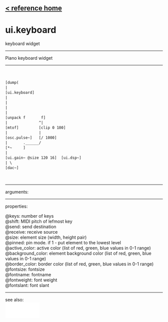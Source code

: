 [< reference home](ceammc_lib.html)
---

# ui.keyboard


keyboard widget

---

Piano keyboard widget
<br>


---


```


[dump(
|
[ui.keyboard]
|
|
|
|
[unpack f       f]
|              ^|
[mtof]         [clip 0 100]
|              |
[osc.pulse~]   [/ 1000]
|       .______/
[*~     ]
|
[ui.gain~ @size 120 16]  [ui.dsp~]
| \
[dac~]

            
```

---
arguments:


---
properties:

@keys: number of
            keys<br>
@shift: MIDI pitch
            of lefmost key<br>
@send: send destination<br>
@receive: receive source<br>
@size: element size (width, height
            pair)<br>
@pinned: pin mode. if 1 - put element
            to the lowest level<br>
@active_color: active color (list of
            red, green, blue values in 0-1 range)<br>
@background_color: element
            background color (list of red, green, blue values in 0-1 range)<br>
@border_color: border color (list
            of red, green, blue values in 0-1 range)<br>
@fontsize: 
            fontsize<br>
@fontname: fontname<br>
@fontweight: font
            weight<br>
@fontslant: font
            slant<br>

---
see also:<br>
[![ui.preset](img/object_ui.preset.png)](ui.preset.html)
